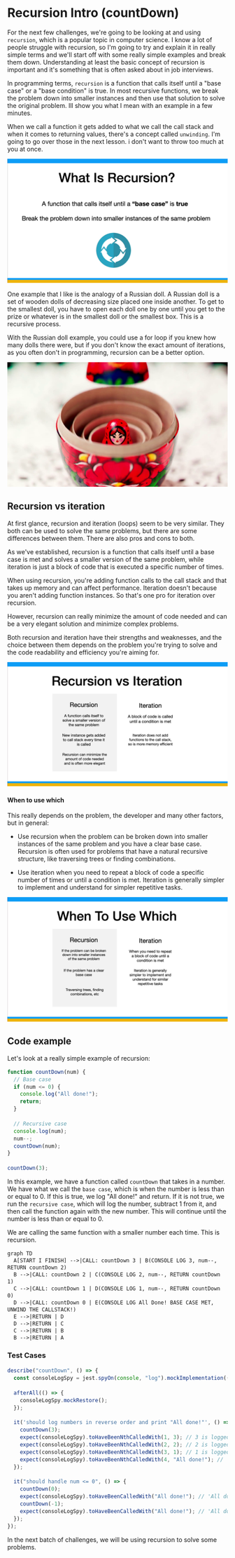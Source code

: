 # Recursion Intro (countDown)

For the next few challenges, we're going to be looking at and using `recursion`, which is a popular topic in computer science. I know a lot of people struggle with recursion, so I'm going to try and explain it in really simple terms and we'll start off with some really simple examples and break them down. Understanding at least the basic concept of recursion is important and it's something that is often asked about in job interviews.

In programming terms, `recursion` is a function that calls itself until a "base case" or a "base condition" is true. In most recursive functions, we break the problem down into smaller instances and then use that solution to solve the original problem. Ill show you what I mean with an example in a few minutes.

When we call a function it gets added to what we call the call stack and when it comes to returning values, there's a concept called `unwinding`. I'm going to go over those in the next lesson. i don't want to throw too much at you at once.

![](../../assets/04-01-01.png)

One example that I like is the analogy of a Russian doll. A Russian doll is a set of wooden dolls of decreasing size placed one inside another. To get to the smallest doll, you have to open each doll one by one until you get to the prize or whatever is in the smallest doll or the smallest box. This is a recursive process.

With the Russian doll example, you could use a for loop if you knew how many dolls there were, but if you don't know the exact amount of iterations, as you often don't in programming, recursion can be a better option.

![](../../assets/04-01-02.png)

## Recursion vs iteration

At first glance, recursion and iteration (loops) seem to be very similar. They both can be used to solve the same problems, but there are some differences between them. There are also pros and cons to both.

As we've established, recursion is a function that calls itself until a base case is met and solves a smaller version of the same problem, while iteration is just a block of code that is executed a specific number of times.

When using recursion, you're adding function calls to the call stack and that takes up memory and can affect performance. Iteration doesn't because you aren't adding function instances. So that's one pro for iteration over recursion.

However, recursion can really minimize the amount of code needed and can be a very elegant solution and minimize complex problems.

Both recursion and iteration have their strengths and weaknesses, and the choice between them depends on the problem you're trying to solve and the code readability and efficiency you're aiming for.

![](../../assets/04-01-03.png)

#### When to use which

This really depends on the problem, the developer and many other factors, but in general:

- Use recursion when the problem can be broken down into smaller instances of the same problem and you have a clear base case. Recursion is often used for problems that have a natural recursive structure, like traversing trees or finding combinations.

- Use iteration when you need to repeat a block of code a specific number of times or until a condition is met. Iteration is generally simpler to implement and understand for simpler repetitive tasks.

![](../../assets/04-01-04.png)

## Code example

Let's look at a really simple example of recursion:

```js
function countDown(num) {
  // Base case
  if (num <= 0) {
    console.log("All done!");
    return;
  }

  // Recursive case
  console.log(num);
  num--;
  countDown(num);
}

countDown(3);
```

In this example, we have a function called `countDown` that takes in a number. We have what we call the `base case`, which is when the number is less than or equal to 0. If this is true, we log "All done!" and return. If it is not true, we run the `recursive case`, which will log the number, subtract 1 from it, and then call the function again with the new number. This will continue until the number is less than or equal to 0.

We are calling the same function with a smaller number each time. This is recursion.

```mermaid
graph TD
  A[START I FINISH] -->|CALL: countDown 3 | B(CONSOLE LOG 3, num--, RETURN countDown 2)
  B -->|CALL: countDown 2 | C(CONSOLE LOG 2, num--, RETURN countDown 1)
  C -->|CALL: countDown 1 | D(CONSOLE LOG 1, num--, RETURN countDown 0)
  D -->|CALL: countDown 0 | E(CONSOLE LOG All Done! BASE CASE MET, UNWIND THE CALLSTACK!)
  E -->|RETURN | D
  D -->|RETURN | C
  C -->|RETURN | B
  B -->|RETURN | A
```

### Test Cases

```js
describe("countDown", () => {
  const consoleLogSpy = jest.spyOn(console, "log").mockImplementation(() => {});

  afterAll(() => {
    consoleLogSpy.mockRestore();
  });

  it('should log numbers in reverse order and print "All done!"', () => {
    countDown(3);
    expect(consoleLogSpy).toHaveBeenNthCalledWith(1, 3); // 3 is logged first
    expect(consoleLogSpy).toHaveBeenNthCalledWith(2, 2); // 2 is logged next
    expect(consoleLogSpy).toHaveBeenNthCalledWith(3, 1); // 1 is logged last
    expect(consoleLogSpy).toHaveBeenNthCalledWith(4, "All done!"); // 'All done!' is logged after counting down
  });

  it("should handle num <= 0", () => {
    countDown(0);
    expect(consoleLogSpy).toHaveBeenCalledWith("All done!"); // 'All done!' is logged when num is 0
    countDown(-1);
    expect(consoleLogSpy).toHaveBeenCalledWith("All done!"); // 'All done!' is logged when num is negative
  });
});
```

In the next batch of challenges, we will be using recursion to solve some problems.
